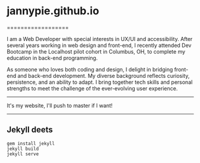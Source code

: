 # jannypie.github.io
==================

I am a Web Developer with special interests in UX/UI and accessibility. After several years working in web design and front-end, I recently attended Dev Bootcamp in the Localhost pilot cohort in Columbus, OH, to complete my education in back-end programming.

As someone who loves both coding and design, I delight in bridging front-end and back-end development. My diverse background reflects curiosity, persistence, and an ability to adapt. I bring together tech skills and personal strengths to meet the challenge of the ever-evolving user experience.

---

It's my website, I'll push to master if I want!

---

## Jekyll deets

```
gem install jekyll
jekyll build
jekyll serve
```
